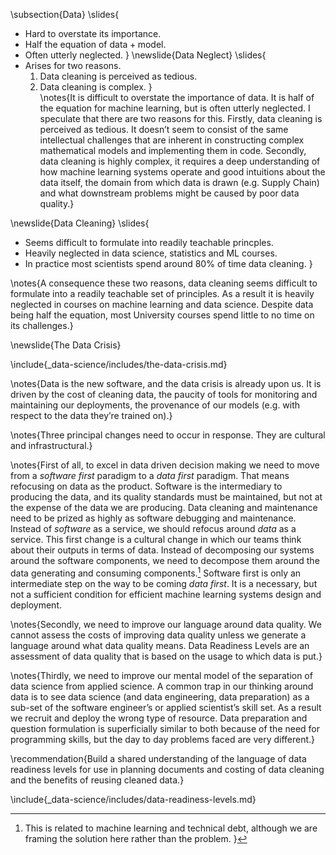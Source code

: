 \subsection{Data}
\slides{
* Hard to overstate its importance.
* Half the equation of $\text{data} + \text{model}$.
* Often utterly neglected.
}
\newslide{Data Neglect}
\slides{
* Arises for two reasons.
    1. Data cleaning is perceived as tedious. 
	2. Data cleaning is complex.
}	
\notes{It is difficult to overstate the importance of data. It is half of the equation for machine learning, but is often utterly neglected. I speculate that there are two reasons for this. Firstly, data cleaning is perceived as tedious. It doesn’t seem to consist of the same intellectual challenges that are inherent in constructing complex mathematical models and implementing them in code. Secondly, data cleaning is highly complex, it requires a deep understanding of how machine learning systems operate and good intuitions about the data itself, the domain from which data is drawn (e.g. Supply Chain) and what downstream problems might be caused by poor data quality.}

\newslide{Data Cleaning}
\slides{
* Seems difficult to formulate into readily teachable princples.
* Heavily neglected in data science, statistics and ML courses.
* In practice most scientists spend around 80% of time data cleaning.
}

\notes{A consequence these two reasons, data cleaning seems difficult to formulate into a readily teachable set of principles. As a result it is heavily neglected in courses on machine learning and data science.  Despite data being half the equation, most University courses spend little to no time on its challenges.}

\newslide{The Data Crisis}

\include{_data-science/includes/the-data-crisis.md}

\notes{Data is the new software, and the data crisis is already upon us. It is driven by the cost of cleaning data, the paucity of tools for monitoring and maintaining our deployments, the provenance of our models (e.g. with respect to the data they’re trained on).}

\notes{Three principal changes need to occur in response. They are cultural and
infrastructural.}

\notes{First of all, to excel in data driven decision making we need to move from a *software first* paradigm to a *data first* paradigm. That means refocusing on data as the product. Software is the intermediary to producing the data, and its quality standards must be maintained, but not at the expense of the data we are producing. Data cleaning and maintenance need to be prized as highly as software debugging and maintenance. Instead of *software* as a service, we should refocus around *data* as a service. This first change is a cultural change in which our teams think about their outputs in terms of data. Instead of decomposing our systems around the software components, we need to decompose them around the data generating and consuming components.[^2] Software first is only an intermediate step on the way to be coming *data first*. It is a necessary, but not a sufficient condition for efficient machine learning systems design and deployment. 

[^2]: This is related to machine learning and technical debt, although we are framing the solution here rather than the problem.
}

\notes{Secondly, we need to improve our language around data quality. We cannot assess the costs of improving data quality unless we generate a language around what data quality means. Data Readiness Levels are an assessment of data quality that is based on the usage to which data is put.}

\notes{Thirdly, we need to improve our mental model of the separation of data science from applied science. A common trap in our thinking around data is to see data science (and data engineering, data preparation) as a sub-set of the software engineer’s or applied scientist’s skill set. As a result we recruit and deploy the wrong type of resource. Data preparation and question formulation is superficially similar to both because of the need for programming skills, but the day to day problems faced are very different.}

\recommendation{Build a shared understanding of the language of data readiness levels for use in planning documents and costing of data cleaning and the benefits of reusing cleaned data.}


\include{_data-science/includes/data-readiness-levels.md}
